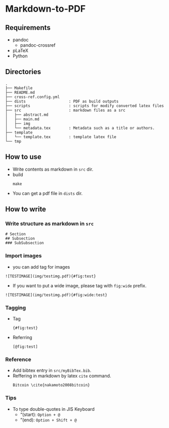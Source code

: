 # Markdown-to-PDF
## Requirements
- pandoc
  - pandoc-crossref
- pLaTeX
- Python
  
## Directories
```
.
├── Makefile
├── README.md
├── cross-ref.config.yml
├── dists                   : PDF as build outputs
├── scripts                 : scripts for modify converted latex files
├── src                     : markdown files as a src
│   ├── abstract.md
│   ├── main.md
│   ├── img
│   └── metadata.tex        : Metadata such as a title or authors.
├── template
│   └── template.tex        : template latex file
└── tmp
```

## How to use
- Write contents as markdown in `src` dir.
- build
  ```
  make 
  ```
- You can get a pdf file in `dists` dir.

## How to write
### Write structure as markdown in `src`
  ```
  # Section
  ## Subsection
  ### SubSubsection
  ```
### Import images
  - you can add tag for images
  ```
  ![TESTIMAGE](img/testimg.pdf){#fig:test}
  ```
  - If you want to put a wide image, please tag with `fig:wide` prefix.
  ```
  ![TESTIMAGE](img/testimg.pdf){#fig:wide:test}
  ```
### Tagging
  - Tag
    ```
    {#fig:test}
    ```
  - Referring
    ```
    [@fig:test]
    ```
### Reference
- Add bibtex entry in `src/myBibTex.bib`.
- Reffering in markdown by latex `cite` command.
  ```
  Bitcoin \cite{nakamoto2008bitcoin}
  ```

### Tips
- To type double-quotes in JIS Keyboard
  - “(start): `Option + @`
  - ”(end): `Option + Shift + @`